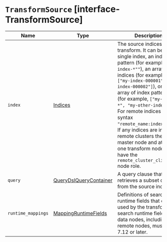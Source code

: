 # `TransformSource` [interface-TransformSource]

| Name | Type | Description |
| - | - | - |
| `index` | [Indices](./Indices.md) | The source indices for the transform. It can be a single index, an index pattern (for example, `"my-index-*""`), an array of indices (for example, `["my-index-000001", "my-index-000002"]`), or an array of index patterns (for example, `["my-index-*", "my-other-index-*"]`. For remote indices use the syntax `"remote_name:index_name"`. If any indices are in remote clusters then the master node and at least one transform node must have the `remote_cluster_client` node role. |
| `query` | [QueryDslQueryContainer](./QueryDslQueryContainer.md) | A query clause that retrieves a subset of data from the source index. |
| `runtime_mappings` | [MappingRuntimeFields](./MappingRuntimeFields.md) | Definitions of search-time runtime fields that can be used by the transform. For search runtime fields all data nodes, including remote nodes, must be 7.12 or later. |
